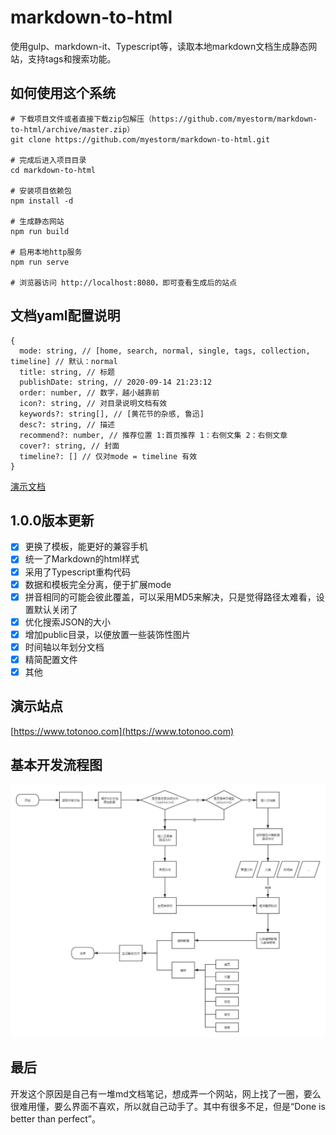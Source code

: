 # markdown-to-html

使用gulp、markdown-it、Typescript等，读取本地markdown文档生成静态网站，支持tags和搜索功能。

## 如何使用这个系统

```shell
# 下载项目文件或者直接下载zip包解压（https://github.com/myestorm/markdown-to-html/archive/master.zip）
git clone https://github.com/myestorm/markdown-to-html.git

# 完成后进入项目目录
cd markdown-to-html

# 安装项目依赖包
npm install -d

# 生成静态网站
npm run build

# 启用本地http服务
npm run serve

# 浏览器访问 http://localhost:8080，即可查看生成后的站点
```

## 文档yaml配置说明

```shell
{
  mode: string, // [home, search, normal, single, tags, collection, timeline] // 默认：normal
  title: string, // 标题
  publishDate: string, // 2020-09-14 21:23:12
  order: number, // 数字，越小越靠前
  icon?: string, // 对目录说明文档有效
  keywords?: string[], // [黄花节的杂感, 鲁迅]
  desc?: string, // 描述
  recommend?: number, // 推荐位置 1:首页推荐 1：右侧文集 2：右侧文章
  cover?: string, // 封面
  timeline?: [] // 仅对mode = timeline 有效
}
```

[演示文档](./documents)

## 1.0.0版本更新

- [x] 更换了模板，能更好的兼容手机
- [x] 统一了Markdown的html样式
- [x] 采用了Typescript重构代码
- [x] 数据和模板完全分离，便于扩展mode
- [x] 拼音相同的可能会彼此覆盖，可以采用MD5来解决，只是觉得路径太难看，设置默认关闭了
- [x] 优化搜索JSON的大小
- [x] 增加public目录，以便放置一些装饰性图片
- [x] 时间轴以年划分文档
- [x] 精简配置文件
- [x] 其他

## 演示站点

[https://www.totonoo.com](https://www.totonoo.com)

## 基本开发流程图

![开发流程图](./public/proce.png)

## 最后

开发这个原因是自己有一堆md文档笔记，想成弄一个网站，网上找了一圈，要么很难用懂，要么界面不喜欢，所以就自己动手了。其中有很多不足，但是“Done is better than perfect”。

